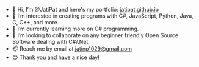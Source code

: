 - 👋 Hi, I’m @JatiPat and here's my portfolio: [jatipat.github.io](https://jatipat.github.io/)
- 👀 I’m interested in creating programs with C#, JavaScript, Python, Java, C, C++, and more.
- 🌱 I’m currently learning more on C# programming.
- 💞️ I’m looking to collaborate on any beginner friendly Open Source Software dealing with C#/.Net.
- 📫 Reach me by email at jatinp1029@gmail.com
- 😊 Thank you and have a nice day!

<!---
JatiPat/JatiPat is a ✨ special ✨ repository because its `README.md` (this file) appears on your GitHub profile.
You can click the Preview link to take a look at your changes.
--->
